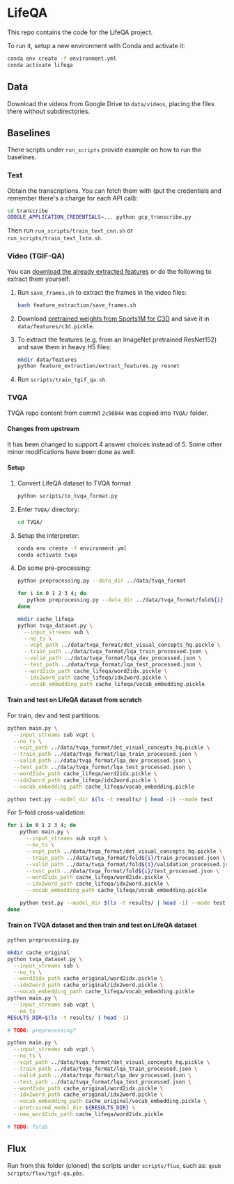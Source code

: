 # LifeQA

This repo contains the code for the LifeQA project.

To run it, setup a new environment with Conda and activate it:

```bash
conda env create -f environment.yml
conda activate lifeqa
```

## Data

Download the videos from Google Drive to `data/videos`, placing the files there without subdirectories.

## Baselines

There scripts under `run_scripts` provide example on how to run the baselines.

### Text

Obtain the transcriptions. You can fetch them with (put the credentials and remember there's a charge for each API
call):

```bash
cd transcribe
GOOGLE_APPLICATION_CREDENTIALS=... python gcp_transcribe.py
```

Then run `run_scripts/train_text_cnn.sh` or `run_scripts/train_text_lstm.sh`.

### Video (TGIF-QA)

You can [download the already extracted features](https://drive.google.com/drive/folders/1sV1IYoC1oIgjHfSVkIJ-p8GA2hOwx4u1?usp=sharing)
or do the following to extract them yourself.

1. Run `save_frames.sh` to extract the frames in the video files:

    ```bash
    bash feature_extraction/save_frames.sh
    ```

2. Download [pretrained weights from Sports1M for C3D](http://imagelab.ing.unimore.it/files/c3d_pytorch/c3d.pickle)
and save it in `data/features/c3d.pickle`.
3. To extract the features (e.g. from an ImageNet pretrained ResNet152) and save them in heavy H5 files:

    ```bash
    mkdir data/features
    python feature_extraction/extract_features.py resnet
    ```

4. Run `scripts/train_tgif_qa.sh`.

### TVQA

TVQA repo content from commit `2c98044` was copied into `TVQA/` folder.

#### Changes from upstream

It has been changed to support 4 answer choices instead of 5.
Some other minor modifications have been done as well.

#### Setup

1. Convert LifeQA dataset to TVQA format

    ```bash
    python scripts/to_tvqa_format.py
    ```

2. Enter `TVQA/` directory:

    ```bash
    cd TVQA/
    ```

3. Setup the interpreter:

    ```bash
    conda env create -f environment.yml
    conda activate tvqa
    ```

4. Do some pre-processing:

    ```bash
    python preprocessing.py --data_dir ../data/tvqa_format

    for i in 0 1 2 3 4; do
       python preprocessing.py --data_dir ../data/tvqa_format/fold${i}
    done

    mkdir cache_lifeqa
    python tvqa_dataset.py \
      --input_streams sub \
      --no_ts \
      --vcpt_path ../data/tvqa_format/det_visual_concepts_hq.pickle \
      --train_path ../data/tvqa_format/lqa_train_processed.json \
      --valid_path ../data/tvqa_format/lqa_dev_processed.json \
      --test_path ../data/tvqa_format/lqa_test_processed.json \
      --word2idx_path cache_lifeqa/word2idx.pickle \
      --idx2word_path cache_lifeqa/idx2word.pickle \
      --vocab_embedding_path cache_lifeqa/vocab_embedding.pickle
    ```

#### Train and test on LifeQA dataset from scratch

For train, dev and test partitions:

```bash
python main.py \
  --input_streams sub vcpt \
  --no_ts \
  --vcpt_path ../data/tvqa_format/det_visual_concepts_hq.pickle \
  --train_path ../data/tvqa_format/lqa_train_processed.json \
  --valid_path ../data/tvqa_format/lqa_dev_processed.json \
  --test_path ../data/tvqa_format/lqa_test_processed.json \
  --word2idx_path cache_lifeqa/word2idx.pickle \
  --idx2word_path cache_lifeqa/idx2word.pickle \
  --vocab_embedding_path cache_lifeqa/vocab_embedding.pickle

python test.py --model_dir $(ls -t results/ | head -1) --mode test
```

For 5-fold cross-validation:

```bash
for i in 0 1 2 3 4; do
    python main.py \
      --input_streams sub vcpt \
      --no_ts \
      --vcpt_path ../data/tvqa_format/det_visual_concepts_hq.pickle \
      --train_path ../data/tvqa_format/fold${i}/train_processed.json \
      --valid_path ../data/tvqa_format/fold${i}/validation_processed.json \
      --test_path ../data/tvqa_format/fold${i}/test_processed.json \
      --word2idx_path cache_lifeqa/word2idx.pickle \
      --idx2word_path cache_lifeqa/idx2word.pickle \
      --vocab_embedding_path cache_lifeqa/vocab_embedding.pickle

    python test.py --model_dir $(ls -t results/ | head -1) --mode test
done
```

#### Train on TVQA dataset and then train and test on LifeQA dataset

```bash
python preprocessing.py

mkdir cache_original
python tvqa_dataset.py \
  --input_streams sub \
  --no_ts \
  --word2idx_path cache_original/word2idx.pickle \
  --idx2word_path cache_original/idx2word.pickle \
  --vocab_embedding_path cache_lifeqa/vocab_embedding.pickle
python main.py \
  --input_streams sub vcpt \
  --no_ts
RESULTS_DIR=$(ls -t results/ | head -1)

# TODO: preprocessing?

python main.py \
  --input_streams sub vcpt \
  --no_ts \
  --vcpt_path ../data/tvqa_format/det_visual_concepts_hq.pickle \
  --train_path ../data/tvqa_format/lqa_train_processed.json \
  --valid_path ../data/tvqa_format/lqa_dev_processed.json \
  --test_path ../data/tvqa_format/lqa_test_processed.json \
  --word2idx_path cache_original/word2idx.pickle \
  --idx2word_path cache_original/idx2word.pickle \
  --vocab_embedding_path cache_original/vocab_embedding.pickle \
  --pretrained_model_dir ${RESULTS_DIR} \
  --new_word2idx_path cache_lifeqa/word2idx.pickle

# TODO: folds
```

## Flux

Run from this folder (cloned) the scripts under `scripts/flux`, such as: `qsub scripts/flux/tgif-qa.pbs`.
